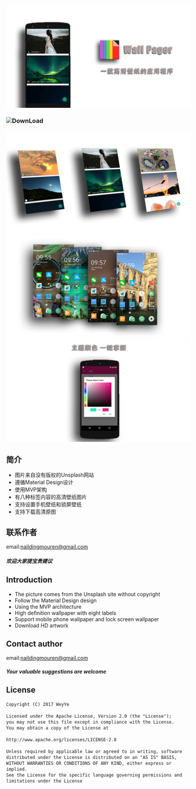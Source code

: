 ![image](https://github.com/DingMouRen/WallPager/raw/master/imgs/img3.png)<br>
### ![DownLoad](http://a.app.qq.com/o/simple.jsp?pkgname=com.dingmouren.wallpager)

![image](https://github.com/DingMouRen/WallPager/raw/master/imgs/img1.png)<br>
![image](https://github.com/DingMouRen/WallPager/raw/master/imgs/img2.png)<br>
![image](https://github.com/DingMouRen/WallPager/raw/master/imgs/img5.png)<br>
## 简介
* 图片来自没有版权的Unsplash网站
* 遵循Material Design设计
* 使用MVP架构
* 有八种标签内容的高清壁纸图片
* 支持设置手机壁纸和锁屏壁纸
* 支持下载高清原图
## 联系作者
email:naildingmouren@gmail.com
##### 欢迎大家提宝贵建议
## Introduction
* The picture comes from the Unsplash site without copyright
* Follow the Material Design design
* Using the MVP architecture
* High definition wallpaper with eight labels
* Support mobile phone wallpaper and lock screen wallpaper
* Download HD artwork
## Contact author
email:naildingmouren@gmail.com
##### Your valuable suggestions are welcome
## License
```
Copyright (C) 2017 WeyYe

Licensed under the Apache License, Version 2.0 (the "License");
you may not use this file except in compliance with the License.
You may obtain a copy of the License at

http://www.apache.org/licenses/LICENSE-2.0

Unless required by applicable law or agreed to in writing, software
distributed under the License is distributed on an "AS IS" BASIS,
WITHOUT WARRANTIES OR CONDITIONS OF ANY KIND, either express or implied.
See the License for the specific language governing permissions and
limitations under the License
```